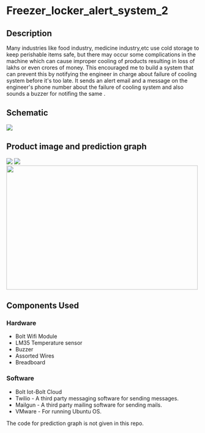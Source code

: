# Freezer_locker_alert_system_2
## Description
Many industries like food industry, medicine industry,etc use cold storage to keep perishable items safe, but there may occur some complications in the machine which can cause improper cooling of products resulting in loss of lakhs or even crores of money. This encouraged me to build a  system that can prevent this by notifying the engineer in charge about failure of cooling system before it's too late. It sends an alert email and a message on the engineer's phone number about the failure of cooling system and also sounds a buzzer for notifing the same .

## Schematic
<img src="https://projectsubmission.boltiot.com/wp-content/uploads/2022/06/schematic-1024x613.jpg">

## Product image and prediction graph
<img src="https://blogger.googleusercontent.com/img/b/R29vZ2xl/AVvXsEivFksbYlgJrTJrd9pV_4CElJIdyGr9wxTF2iAt2PexaCr3p3FRIjQ5PNfGPvRctWr6O6M0wSHoIRZU_3xplIVZq_mzkspYflFuYIGL7QwCs7SUocm_AC-vObXwGnwgUmJPyjN6og62wpn-DLZXEH-ywodsHJVC8wp6aNoUxB_peZpFYLMTzCCFmRj1CA/s320/IMG_20220621_200648.jpg"> <img src="https://blogger.googleusercontent.com/img/b/R29vZ2xl/AVvXsEjHHMok4LTcHwwhw2WBbk47d0gOWziVkVuyspBSg81dZNDVsAsqnvStcRmHV4GOPPO1VZF3_-6nhC85meYkqew1Q62WLGT75Nf6mlodkG68AynCYX1OwoI8IH1xukc80qhgkTkaVLc0BjgNezub5h2gFqb5PawTrzlEt4bA-bqp2LGHxn1W3cF9CyxLHQ/s320/IMG_20220621_200847.jpg"> <img src="https://projectsubmission.boltiot.com/wp-content/uploads/2022/06/cover_page-1-1024x465.jpg" width="500" height="324"/>
## Components Used
### Hardware
- Bolt Wifi Module
- LM35 Temperature sensor
- Buzzer
- Assorted Wires 
- Breadboard
### Software
- Bolt Iot-Bolt Cloud
- Twilio - A third party messaging software for sending messages.
- Mailgun - A third party mailing software for sending mails.
- VMware - For running Ubuntu OS.

The code for prediction graph is not given in this repo.

